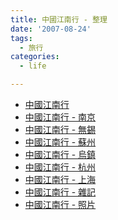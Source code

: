 ```yaml
---
title: 中國江南行 - 整理
date: '2007-08-24'
tags:
  - 旅行
categories:
  - life

---
```

*   [中國江南行](http://yurenju.blogspot.com/2007/08/blog-post_24.html)
*   [中國江南行 - 南京](http://yurenju.blogspot.com/2007/08/blog-post_9603.html)
*   [中國江南行 - 無錫](http://yurenju.blogspot.com/2007/08/blog-post_2352.html)
*   [中國江南行 - 蘇州](http://yurenju.blogspot.com/2007/08/blog-post_3300.html)
*   [中國江南行 - 烏鎮](http://yurenju.blogspot.com/2007/08/blog-post_8798.html)
*   [中國江南行 - 杭州](http://yurenju.blogspot.com/2007/08/blog-post_6568.html)
*   [中國江南行 - 上海](http://yurenju.blogspot.com/2007/08/blog-post_5098.html)
*   [中國江南行 - 雜記  
    ](http://yurenju.blogspot.com/2007/08/blog-post_1381.html)
*   [中國江南行 - 照片](http://picasaweb.google.com.tw/yurenju/Jiangnan)